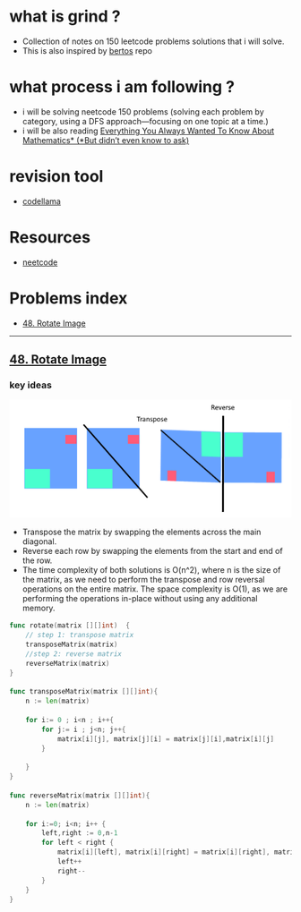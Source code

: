 # what is grind ?

- Collection of notes on 150 leetcode problems solutions that i will solve.
- This is also inspired by [bertos](https://github.com/Graffioh/bertos-inferno) repo

# what process i am following ?

- i will be solving neetcode 150 problems (solving each problem by category, using a DFS approach—focusing on one topic at a time.)
- i will be also reading [Everything You Always Wanted To Know About Mathematics* (*But didn’t even know to ask)](https://www.math.cmu.edu/~jmackey/151_128/bws_book.pdf)

# revision tool

- [codellama](https://codellama.dev/problems)

# Resources

- [neetcode](https://www.youtube.com/c/neetcode)

# Problems index

- [48. Rotate Image](#48-rotate-image)

---

## [48. Rotate Image](https://leetcode.com/problems/rotate-image/description/)

### key ideas
![alt text](image.png)
- Transpose the matrix by swapping the elements across the main diagonal.
- Reverse each row by swapping the elements from the start and end of the row.
- The time complexity of both solutions is O(n^2), where n is the size of the matrix, as we need to perform the transpose and row reversal operations on the entire matrix. The space complexity is O(1), as we are performing the operations in-place without using any additional memory.
```go
func rotate(matrix [][]int)  {
    // step 1: transpose matrix
    transposeMatrix(matrix)
    //step 2: reverse matrix
    reverseMatrix(matrix) 
}

func transposeMatrix(matrix [][]int){
    n := len(matrix)

    for i:= 0 ; i<n ; i++{
        for j:= i ; j<n; j++{
            matrix[i][j], matrix[j][i] = matrix[j][i],matrix[i][j] 
        }

    }
} 

func reverseMatrix(matrix [][]int){
    n := len(matrix)

    for i:=0; i<n; i++ {
        left,right := 0,n-1
        for left < right {
            matrix[i][left], matrix[i][right] = matrix[i][right], matrix[i][left]
            left++
            right--
        }
    }
}


